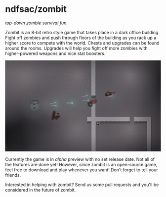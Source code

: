 ndfsac/zombit
=============
_top-down zombie survival fun._

Zombit is an 8-bit retro style game that takes place in a dark office building. Fight off zombies and push through
floors of the building as you rack up a higher score to compete with the world. Chests and upgrades can be found around
the rooms. Upgrades will help you fight off more zombies with higher-powered weapons and nice stat boosters.

![zombit_preview](screenshot/lightingTest4.png)

Currently the game is in _alpha_ preview with no set release date.  Not all of the features are done yet!  However, since zombit is an open-source game, feel
free to download and play whenever you want! Don't forget to tell your friends.

Interested in helping with zombit? Send us some pull requests and you'll be considered in the future of zombit.
